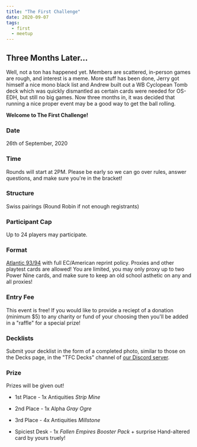 ```yaml
---
title: "The First Challenge"
date: 2020-09-07
tags:
  - first
  - meetup
---
```


## Three Months Later...

Well, not a ton has happened yet. Members are scattered, in-person games are rough, and interest is a meme. More stuff has been done, Jerry got himself a nice mono black list and Andrew built out a WB Cyclopean Tomb deck which was quickly dismantled as certain cards were needed for OS-EDH, but still no big games. Now three months in, it was decided that running a nice proper event may be a good way to get the ball rolling.

**Welcome to The First Challenge!**


### Date 
26th of September, 2020
### Time
Rounds will start at 2PM. Please be early so we can go over rules, answer questions, and make sure you're in the bracket!
### Structure
Swiss pairings (Round Robin if not enough registrants)
### Participant Cap
Up to 24 players may participate.
### Format
[Atlantic 93/94](https://sentineloldschoolmtg.com/atlantic-93-94/) with full EC/American reprint policy. 
Proxies and other playtest cards are allowed! You are limited, you may only proxy up to two Power Nine cards, and make sure to keep an old school asthetic on any and all proxies!
### Entry Fee
This event is free! 
If you would like to provide a reciept of a donation (minimum $5) to any charity or fund of your choosing then you'll be added in a "raffle" for a special prize!
### Decklists
Submit your decklist in the form of a completed photo, similar to those on the Decks page, in the "TFC Decks" channel of [our Discord server](https://discord.gg/fDdeJj5).
### Prize
Prizes will be given out!

* 1st Place - 1x Antiquities *Strip Mine*

* 2nd Place - 1x Alpha *Gray Ogre*

* 3rd Place - 4x Antiquities *Millstone*

* Spiciest Desk - 1x *Fallen Empires Booster Pack* + surprise Hand-altered card by yours truely!

